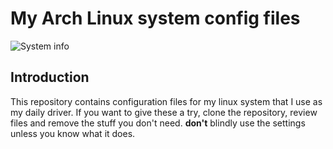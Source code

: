 # My Arch Linux system config files

![System info](https://i.imgur.com/cLbNKt5.png)

## Introduction
This repository contains configuration files for my linux system that I use as my daily driver. If you want to give these a try, clone the repository, review files and remove the stuff you don't need. **don't** blindly use the settings unless you know what it does.


